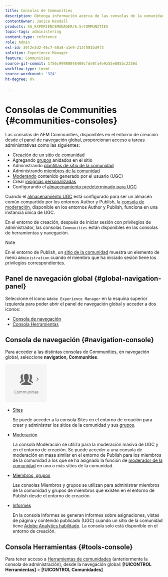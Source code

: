 ```yaml
---
title: Consolas de Communities
description: Obtenga información acerca de las consolas de la comunidad de Adobe Experience Manager disponibles en el entorno de creación desde el panel de navegación global.
contentOwner: Janice Kendall
products: SG_EXPERIENCEMANAGER/6.5/COMMUNITIES
topic-tags: administering
content-type: reference
role: Admin
exl-id: 36f2e3d2-46c7-48a8-a1e9-213f581bd9f3
solution: Experience Manager
feature: Communities
source-git-commit: 1f56c99980846400cfde8fa4e9a55e885bc2258d
workflow-type: tm+mt
source-wordcount: '324'
ht-degree: 0%

---
```


# Consolas de Communities {#communities-consoles}

Las consolas de AEM Communities, disponibles en el entorno de creación desde el panel de navegación global, proporcionan acceso a tareas administrativas como las siguientes:

* [Creación de un sitio de comunidad](sites-console.md)
* Agregando [grupos](groups.md) anidados en el sitio
* Administrando [plantillas de sitio de la comunidad](sites.md)
* Administrando [miembros de la comunidad](members.md)
* [Moderando](moderate-ugc.md) contenido generado por el usuario (UGC)
* Crear [insignias personalizadas](badges.md)
* Configurando el [almacenamiento predeterminado para UGC](srp-config.md)

Cuando el [almacenamiento UGC](working-with-srp.md) está configurado para ser un almacén común compartido por los entornos Author y Publish, la [consola de moderación](moderation.md), disponible en los entornos Author y Publish, funciona en una instancia única de UGC.

En el entorno de creación, después de iniciar sesión con privilegios de administrador, las consolas `Communities` están disponibles en las consolas de herramientas y navegación.

>[!NOTE]
>
>En el entorno de Publish, un [sitio de la comunidad](sites-console.md) muestra un elemento de menú `Administration` cuando el miembro que ha iniciado sesión tiene los privilegios correspondientes.

## Panel de navegación global {#global-navigation-panel}

Seleccione el icono `Adobe Experience Manager` en la esquina superior izquierda para poder abrir el panel de navegación global y acceder a dos iconos:

* [Consola de navegación](#navigation-console)
* [Consola Herramientas](tools.md)

## Consola de navegación {#navigation-console}

Para acceder a las distintas consolas de Communities, en navegación global, seleccione **navigation, Communities**.

![comunidades](assets/communities.png)

* [Sites](sites-console.md)

  Se puede acceder a la consola Sites en el entorno de creación para crear y administrar los sitios de la comunidad y sus [grupos](groups.md).

* [Moderación](moderation.md)

  La consola Moderación se utiliza para la moderación masiva de UGC y en el entorno de creación. Se puede acceder a una consola de moderación en masa similar en el entorno de Publish para los miembros de la comunidad a los que se ha asignado la función de [moderador de la comunidad](users.md#publishenvironmentusersandgroups) en uno o más sitios de la comunidad.

* [Miembros, grupos](members.md)

  Las consolas Miembros y grupos se utilizan para administrar miembros de la comunidad y grupos de miembros que existen en el entorno de Publish desde el entorno de creación.

* [Informes](reports.md)

  En la consola Informes se generan informes sobre asignaciones, vistas de página y contenido publicado (UGC) cuando un sitio de la comunidad tiene [Adobe Analytics habilitado](sites-console.md#analytics). La consola solo está disponible en el entorno de creación.

## Consola Herramientas {#tools-console}

Para tener acceso a [Herramientas de comunidades](tools.md) (anteriormente la consola de administración), desde la navegación global: **[!UICONTROL Herramientas]** > **[!UICONTROL Comunidades]**
